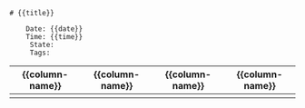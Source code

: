 	# {{title}}

		Date: {{date}}
		Time: {{time}}
		 State:
		 Tags:


| {{column-name}} | {{column-name}} | {{column-name}} | {{column-name}} |
| --------------- | --------------- | --------------- | --------------- |
|                 |                 |                 |                 |
